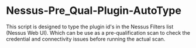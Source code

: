 # Nessus-Pre_Qual-Plugin-AutoType
This script is designed to type the plugin id's in the Nessus Filters list (Nessus Web UI). Which can be use as a pre-qualification scan to check the credential and connectivity issues before running the actual scan.
